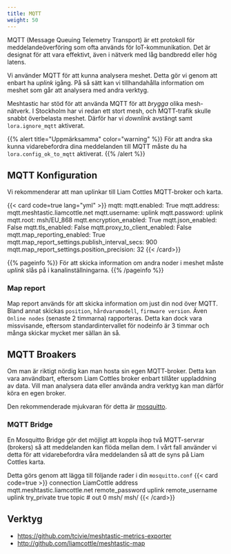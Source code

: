 ```yaml
---
title: MQTT
weight: 50
---
```

MQTT (Message Queuing Telemetry Transport) är ett protokoll för meddelandeöverföring som ofta används för IoT-kommunikation. Det är designat för att vara effektivt, även i nätverk med låg bandbredd eller hög latens.

Vi använder MQTT för att kunna analysera meshet. Detta gör vi genom att enbart ha _uplink_ igång. På så sätt kan vi tillhandahålla information om meshet som går att analysera med andra verktyg.

Meshtastic har stöd för att använda MQTT för att _brygga_ olika mesh-nätverk.
I Stockholm har vi redan ett stort mesh, och MQTT-trafik skulle snabbt överbelasta meshet.
Därför har vi _downlink_ avstängt samt `lora.ignore_mqtt` aktiverat.

{{% alert title="Uppmärksamma" color="warning" %}}
För att andra ska kunna vidarebefordra dina meddelanden till MQTT måste du ha `lora.config_ok_to_mqtt` aktiverat.
{{% /alert %}}

## MQTT Konfiguration
Vi rekommenderar att man uplinkar till Liam Cottles MQTT-broker och karta.

{{< card code=true lang="yml" >}}
mqtt:
    mqtt.enabled: True
    mqtt.address: mqtt.meshtastic.liamcottle.net
    mqtt.username: uplink
    mqtt.password: uplink
    mqtt.root: msh/EU_868
    mqtt.encryption_enabled: True
    mqtt.json_enabled: False
    mqtt.tls_enabled: False
    mqtt.proxy_to_client_enabled: False
    mqtt.map_reporting_enabled: True
    mqtt.map_report_settings.publish_interval_secs: 900
    mqtt.map_report_settings.position_precision: 32
{{< /card>}}

{{% pageinfo %}}
För att skicka information om andra noder i meshet måste _uplink_ slås på i kanalinställningarna.
{{% /pageinfo %}}

### Map report
Map report används för att skicka information om just din nod över MQTT.
Bland annat skickas `position`, `hårdvarumodell`, `firmware version`. 
Även `Online nodes` (senaste 2 timmarna) rapporteras. 
Detta kan dock vara missvisande, eftersom standardintervallet för nodeinfo är 3 timmar och många skickar mycket mer sällan än så.


## MQTT Broakers
Om man är riktigt nördig kan man hosta sin egen MQTT-broker. Detta kan vara användbart, eftersom Liam Cottles broker enbart tillåter uppladdning av data.
Vill man analysera data eller använda andra verktyg kan man därför köra en egen broker.

Den rekommenderade mjukvaran för detta är [mosquitto](https://mosquitto.org).

### MQTT Bridge
En Mosquitto Bridge gör det möjligt att koppla ihop två MQTT-servrar (brokers) så att meddelanden kan flöda mellan dem.
I vårt fall använder vi detta för att vidarebefordra våra meddelanden så att de syns på Liam Cottles karta.

Detta görs genom att lägga till följande rader i din `mosquitto.conf`
{{< card code=true >}}
connection LiamCottle
address mqtt.meshtastic.liamcottle.net
remote_password uplink
remote_username uplink
try_private true
topic # out 0 msh/ msh/
{{< /card>}}

## Verktyg 
* https://github.com/tcivie/meshtastic-metrics-exporter
* http://github.com/liamcottle/meshtastic-map